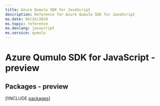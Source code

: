 ```yaml
---
title: Azure Qumulo SDK for JavaScript
description: Reference for Azure Qumulo SDK for JavaScript
ms.date: 04/24/2024
ms.topic: reference
ms.devlang: javascript
ms.service: qumulo
---
```

# Azure Qumulo SDK for JavaScript - preview
## Packages - preview
[!INCLUDE [packages](qumulo-index.md)]